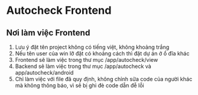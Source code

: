 # Autocheck Frontend
## Nơi làm việc Frontend
1. Lưu ý đặt tên project không có tiếng việt, không khoảng trắng
2. Nếu tên user của win lỡ đặt có khoảng cách thì đặt dự án ở ổ đĩa khác
3. Frontend sẽ làm việc trong thư mục /app/autocheck/view
4. Backend sẽ làm việc trong thư mục /app/autocheck và app/autocheck/android
5. Chỉ làm việc với file đã quy định, không chỉnh sữa code của người khác mà không thông báo, vì sẽ bị ghi đè code dẫn đễ lỗi